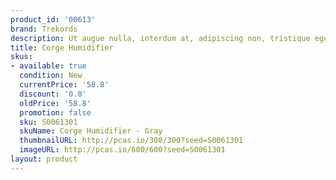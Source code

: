 ```yaml
---
product_id: '00613'
brand: Trekords
description: Ut augue nulla, interdum at, adipiscing non, tristique eget, neque.
title: Corge Humidifier
skus:
- available: true
  condition: New
  currentPrice: '58.8'
  discount: '0.0'
  oldPrice: '58.8'
  promotion: false
  sku: S0061301
  skuName: Corge Humidifier - Gray
  thumbnailURL: http://pcas.io/300/300?seed=S0061301
  imageURL: http://pcas.io/600/600?seed=S0061301
layout: product
---
```

